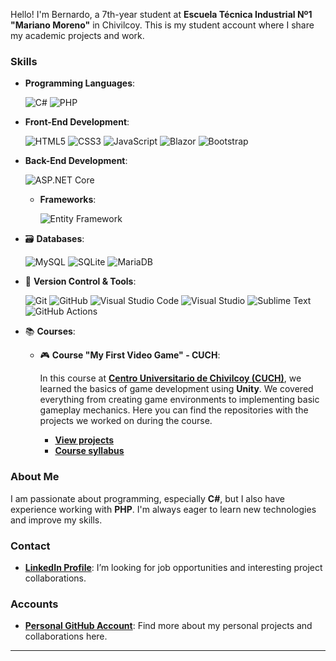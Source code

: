 Hello! I'm Bernardo, a 7th-year student at **Escuela Técnica Industrial Nº1 "Mariano Moreno"** in Chivilcoy. This is my student account where I share my academic projects and work.

### Skills

- **Programming Languages**:
    
    ![C#](https://img.shields.io/badge/c%23-%23239120.svg?style=for-the-badge&logo=csharp&logoColor=white)
    ![PHP](https://img.shields.io/badge/php-%23777BB4.svg?style=for-the-badge&logo=php&logoColor=white)

- **Front-End Development**:

    ![HTML5](https://img.shields.io/badge/HTML5%20-%23E34F26.svg?style=for-the-badge&logo=html5&logoColor=white)
    ![CSS3](https://img.shields.io/badge/CSS%20-%231572B6.svg?style=for-the-badge&logo=css3&logoColor=white)
    ![JavaScript](https://img.shields.io/badge/JavaScript%20-%23F7DF1E.svg?style=for-the-badge&logo=javascript&logoColor=black)
    ![Blazor](https://img.shields.io/badge/blazor-%235C2D91.svg?style=for-the-badge&logo=blazor&logoColor=white)
    ![Bootstrap](https://img.shields.io/badge/bootstrap-%238511FA.svg?style=for-the-badge&logo=bootstrap&logoColor=white)

- **Back-End Development**:

     ![ASP.NET Core](https://img.shields.io/badge/ASP.NET%20Core-%23006B75.svg?style=for-the-badge&logo=aspnetcore&logoColor=white)
  
  - **Frameworks**:

    ![Entity Framework](https://img.shields.io/badge/Entity%20Framework-%23076D57.svg?style=for-the-badge&logo=entity-framework&logoColor=white)

- 🗃 **Databases**:

    ![MySQL](https://img.shields.io/badge/mysql-4479A1.svg?style=for-the-badge&logo=mysql&logoColor=white)
    ![SQLite](https://img.shields.io/badge/sqlite-%2307405e.svg?style=for-the-badge&logo=sqlite&logoColor=white)
    ![MariaDB](https://img.shields.io/badge/MariaDB-003545?style=for-the-badge&logo=mariadb&logoColor=white)

- 🧰 **Version Control & Tools**:

    ![Git](https://img.shields.io/badge/git-%23F05033.svg?style=for-the-badge&logo=git&logoColor=white)
    ![GitHub](https://img.shields.io/badge/github-%23121011.svg?style=for-the-badge&logo=github&logoColor=white)
    ![Visual Studio Code](https://img.shields.io/badge/Visual%20Studio%20Code-0078d7.svg?style=for-the-badge&logo=visual-studio-code&logoColor=white)
    ![Visual Studio](https://img.shields.io/badge/Visual%20Studio-5C2D91.svg?style=for-the-badge&logo=visual-studio&logoColor=white)
    ![Sublime Text](https://img.shields.io/badge/sublime_text-%23575757.svg?style=for-the-badge&logo=sublime-text&logoColor=important)
    ![GitHub Actions](https://img.shields.io/badge/github%20actions-%232671E5.svg?style=for-the-badge&logo=githubactions&logoColor=white)

- 📚 **Courses**:

  - 🎮 **Course "My First Video Game" - CUCH**:
    
    In this course at [**Centro Universitario de Chivilcoy (CUCH)**](https://cuch.gob.ar/), we learned the basics of game development using **Unity**. We covered everything from creating game environments to implementing basic gameplay mechanics. Here you can find the repositories with the projects we worked on during the course.

    - **[View projects](https://github.com/stars/Bernard2806/lists/curso-mi-primer-videojuego)**
    - **[Course syllabus](https://cuch.gob.ar/wp-content/uploads/2024/08/tu-primer-videojuego-Programa.pdf)**

### About Me
I am passionate about programming, especially **C#**, but I also have experience working with **PHP**. I'm always eager to learn new technologies and improve my skills.

### Contact
- **[LinkedIn Profile](https://www.linkedin.com/in/bernardo-gonzalez-erramuspe/)**: I’m looking for job opportunities and interesting project collaborations.

### Accounts
- **[Personal GitHub Account]()**: Find more about my personal projects and collaborations here.

---
